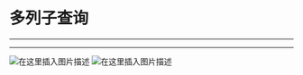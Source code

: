 ﻿# 多列子查询
----
----
![在这里插入图片描述](https://img-blog.csdnimg.cn/8a9cbdcd014f42d5813bca64d052495e.png)
![在这里插入图片描述](https://img-blog.csdnimg.cn/4babbdeb5e46482c8643d1e877a12d6c.png?x-oss-process=image/watermark,type_ZHJvaWRzYW5zZmFsbGJhY2s,shadow_50,text_Q1NETiBATkpVU1RaSkM=,size_20,color_FFFFFF,t_70,g_se,x_16)

